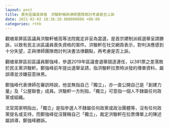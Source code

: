 ```yaml
---
layout: post
title: 喪失區議員資格　洪駿軒稱與律師團隊商討考慮是否上訴
date: 2021-02-02 18:36:20.000000000 +08:00
categories: rthk
---
```


觀塘翠屏區區議員洪駿軒被高等法院裁定非妥為當選，是首宗建制派經選舉呈請勝訴，以致有民主派區議員喪失資格的案件。洪駿軒在社交網頁表示，對判決應感到十分失望，正與律師團隊商討判決書法律觀點，再考慮是否上訴。

觀塘翠屏區前區議員鄭強峰，參選2019年區議會選舉競逐連任，以381票之差落敗於民主黨洪駿軒。鄭強峰前年提出選舉呈請，指洪駿軒拉票時派發的傳單資料，屬誤導並涉嫌惡意抹黑。

鄭強峰代表律師在審訊時說，他並無指自己「獨立」，亦一直公開自己是「創建力量」及「公屋聯會」成員。洪駿軒一方則指，「獨立」可意指一個人不隸屬任何政黨或組織。

法官周家明指出，「獨立」是指參選人不隸屬任何政黨或政治團體等，沒有任何政黨提名或支持，而鄭強峰從沒聲稱自己「獨立」，裁定洪駿軒在拉票傳單上的陳述屬誤導，鄭強峰勝訴。
